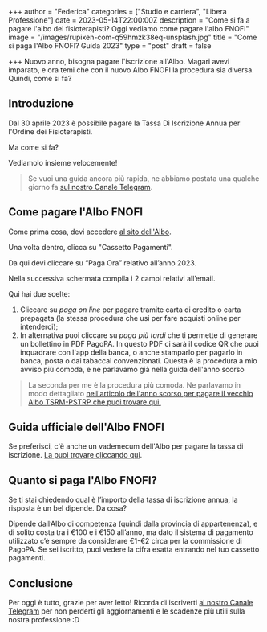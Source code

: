 +++
author = "Federica"
categories = ["Studio e carriera", "Libera Professione"]
date = 2023-05-14T22:00:00Z
description = "Come si fa a pagare l'albo dei fisioterapisti? Oggi vediamo come pagare l'albo FNOFI"
image = "/images/rupixen-com-q59hmzk38eq-unsplash.jpg"
title = "Come si paga l'Albo FNOFI? Guida 2023"
type = "post"
draft = false

+++
Nuovo anno, bisogna pagare l'iscrizione all'Albo. Magari avevi imparato, e ora temi che con il nuovo Albo FNOFI la procedura sia diversa. Quindi, come si fa? 

## Introduzione
Dal 30 aprile 2023 è possibile pagare la Tassa Di Iscrizione Annua per l'Ordine dei Fisioterapisti. 

Ma come si fa?

Vediamolo insieme velocemente!

>Se vuoi una guida ancora più rapida, ne abbiamo postata una qualche giorno fa [sul nostro Canale Telegram](https://t.me/fisioterapisti_official/183).

## Come pagare l'Albo FNOFI
Come prima cosa, devi accedere [al sito dell'Albo](https://amministrazione.alboweb-fnofi.net/login). 

Una volta dentro, clicca su "Cassetto Pagamenti".

Da qui devi cliccare su “Paga Ora” relativo all’anno 2023.

Nella successiva schermata compila i 2 campi relativi all’email.

Qui hai due scelte:

1) Cliccare su *paga on line* per pagare tramite carta di credito o carta prepagata (la stessa procedura che usi per fare acquisti online per intenderci); 
2) In alternativa puoi cliccare su *paga più tardi* che ti permette di generare un bollettino in PDF PagoPA. In questo PDF ci sarà il codice QR che puoi inquadrare con l'app della banca, o anche stamparlo per pagarlo in banca, posta o dai tabaccai convenzionati. Questa è la procedura a mio avviso più comoda, e ne parlavamo già nella guida dell'anno scorso

> La seconda per me è la procedura più comoda. Ne parlavamo in modo dettagliato [nell'articolo dell'anno scorso per pagare il vecchio Albo TSRM-PSTRP che puoi trovare qui.](https://fisioterapisti.org/come-si-paga-l-albo-dei-fisioterapisti/)

## Guida ufficiale dell'Albo FNOFI
Se preferisci, c'è anche un vademecum dell'Albo per pagare la tassa di iscrizione. [La puoi trovare cliccando qui](https://www.fnofi.it/ofi-foggia/wp-content/uploads/sites/17/2023/04/GUIDA-RINNOVI.pdf).

## Quanto si paga l'Albo FNOFI?
Se ti stai chiedendo qual è l’importo della tassa di iscrizione annua, la risposta è un bel dipende. Da cosa?

Dipende dall’Albo di competenza (quindi dalla provincia di appartenenza), e di solito costa tra i €100 e i €150 all’anno, ma dato il sistema di pagamento utilizzato c’è sempre da considerare €1-€2 circa per la commissione di PagoPA. Se sei iscritto, puoi vedere la cifra esatta entrando nel tuo cassetto pagamenti.

## Conclusione
Per oggi è tutto, grazie per aver letto! Ricorda di iscriverti [al nostro Canale Telegram](https://t.me/fisioterapisti_official) per non perderti gli aggiornamenti e le scadenze più utili sulla nostra professione :D 
